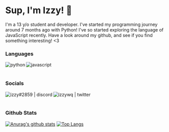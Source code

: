 # Sup, I'm Izzy! :wave:
I'm a 13 y/o student and developer. I've started my programming journey around 7 months ago with Python! I've so started exploring the language of JavaScript recently. Have a look around my github, and see if you find something interesting! <3

### Languages
<img align="left" alt="python" src="https://img.icons8.com/color/48/000000/python.png">
<img align="left" alt="javascript" src="https://img.icons8.com/color/48/000000/javascript.png">
<br>
<br>

### Socials
[<img align="left" alt="izzy#2859 | discord" src="https://img.icons8.com/ios-filled/48/000000/discord-logo.png"/>](https://discord.com/users/521872289231273994)
[<img align="left" alt="izzywq | twitter" src="https://img.icons8.com/48/000000/twitter.png">](https://twitter.com/izzywq)
<br>
<br>

### Github Stats
[![Anurag's github stats](https://github-readme-stats.vercel.app/api?username=wtfizzy&show_icons=true&theme=dark&count_private=true)](https://github.com/anuraghazra/github-readme-stats)
[![Top Langs](https://github-readme-stats.vercel.app/api/top-langs/?username=wtfizzy&hide=powershell&theme=dark&layout=compact)]()
